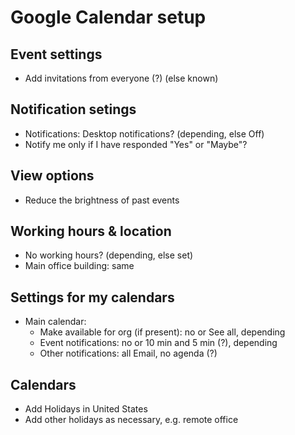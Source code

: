# Google Calendar setup

## Event settings

* Add invitations from everyone (?) (else known)

## Notification setings

* Notifications: Desktop notifications? (depending, else Off)
* Notify me only if I have responded "Yes" or "Maybe"?

## View options

* Reduce the brightness of past events

## Working hours & location

* No working hours? (depending, else set)
* Main office building: same

## Settings for my calendars

* Main calendar:
    * Make available for org (if present): no or See all, depending
    * Event notifications: no or 10 min and 5 min (?), depending
    * Other notifications: all Email, no agenda (?)

## Calendars

* Add Holidays in United States
* Add other holidays as necessary, e.g. remote office
